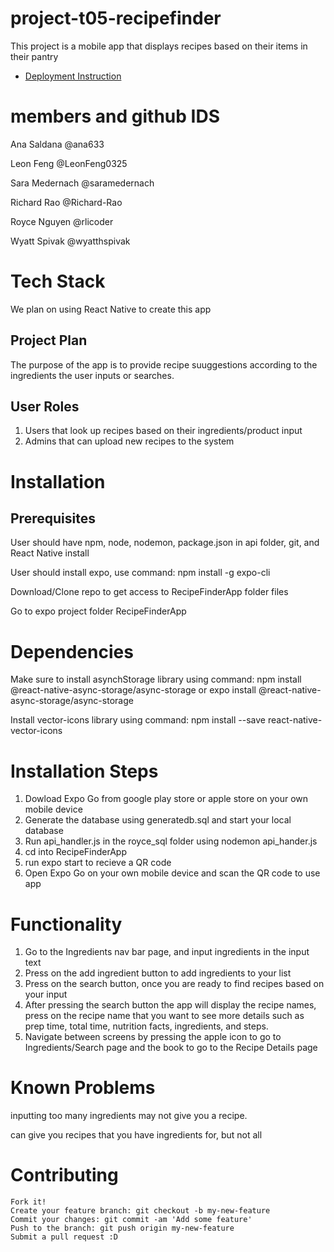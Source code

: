# project-t05-recipefinder

This project is a mobile app that displays recipes based on their items in their pantry

* [Deployment Instruction](./docs/DEPLOY.md)

# members and github IDS

Ana Saldana  @ana633

Leon Feng @LeonFeng0325

Sara Medernach @saramedernach

Richard Rao @Richard-Rao

Royce Nguyen @rlicoder

Wyatt Spivak @wyatthspivak

# Tech Stack
We plan on using React Native to create this app

## Project Plan

The purpose of the app is to provide recipe suuggestions according to the ingredients the user inputs or searches. 


## User Roles
1. Users that look up recipes based on their ingredients/product input
2. Admins that can upload new recipes to the system

# Installation
## Prerequisites

User should have npm, node, nodemon, package.json in api folder, git, and React Native install

User should install expo, use command: npm install -g expo-cli

Download/Clone repo to get access to RecipeFinderApp folder files

Go to expo project folder RecipeFinderApp
 
# Dependencies

Make sure to install asynchStorage library using command: npm install @react-native-async-storage/async-storage or expo install @react-native-async-storage/async-storage

Install vector-icons library using command: npm install --save react-native-vector-icons

# Installation Steps

1. Dowload Expo Go from google play store or apple store on your own mobile device
2. Generate the database using generatedb.sql and start your local database
3. Run api\_handler.js in the royce\_sql folder using nodemon api\_hander.js
4. cd into RecipeFinderApp
5. run expo start to recieve a QR code
6. Open Expo Go on your own mobile device and scan the QR code to use app


# Functionality
1. Go to the Ingredients nav bar page, and input ingredients in the input text
2. Press on the add ingredient button to add ingredients to your list
3. Press on the search button, once you are ready to find recipes based on your input
4. After pressing  the search button the app will display the recipe names, press on the recipe name that you want to see more details such as prep time, total time, nutrition facts, ingredients, and steps.
5. Navigate between screens by pressing the apple icon to go to Ingredients/Search page and the book to go to the Recipe Details page

# Known Problems
inputting too many ingredients may not give you a recipe.

can give you recipes that you have ingredients for, but not all

# Contributing

    Fork it!
    Create your feature branch: git checkout -b my-new-feature
    Commit your changes: git commit -am 'Add some feature'
    Push to the branch: git push origin my-new-feature
    Submit a pull request :D
